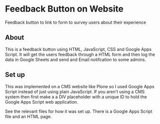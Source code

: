 # Feedback Button on Website
Feedback button to link to form to survey users about their experience


## About
This is a feedback button using HTML, JavaScript, CSS and Google Apps Script. It will get the users feedback through a HTML form and then log the data in Google Sheets and send and Email notifcation to some admins. 

## Set up

This was implemented on a CMS website like Plone so I used Google Apps Script instead of just using plain JavaScript. 
If you aren't using a CMS system then first make a a DIV placeholder with a unique ID to hold the Google Apps Script web application. 

See the relevant files for how it was set up. There is a Google Apps Script file and an HTML page. 

